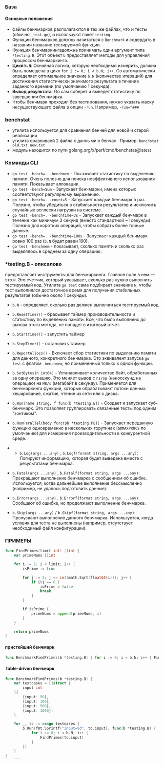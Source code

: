 ### База

#### Основные положения
- файлы бенчмарков располагаются в тех же файлах, что и тесты (обычно `_test.go`), и используют пакет `testing`.
- Функции бенчмарков должны начитаться с `Benchmark` и содердать в названии название тестируемой функции.
- Функция бенчмаркингадолжна принимать один аргумент типа `*testing.B`. Этот объект `b` предоставляет методы для управления процессом бенчмаркинга.
- **Цикл `b.N`**: Основная логика, которую необходимо измерить, должна быть помещена в цикл `for i := 0; i < b.N; i++`. Go автоматически определяет оптимальное значение `b.N` (количество итераций) для достижения статистически значимого результата в течение заданного времени (по умолчанию 1 секунда).
- **Вывод результата**: Go сам соберет и выведет статистику по завершении бенчмарка.
- Чтобы бенчмарк проходил без тестирования, нужно указать маску несуществующего файла в опции `-run`. Например, `-run=^###`

###  benchstat
- утилита используется для сравнения бенчей для новой и старой реализации
- утилита сравниваей 2 файла с данными о бенчах . Пример: `benchstat old.txt new.txt`
- модуль находится по пути golang.org/x/perf/cmd/benchstat@latest


### Команды CLI
- `go test -bench=. -benchmem` - Показывает статистику по выделению памяти. Очень полезно для поиска неэффективного использования памяти. Показывает аллокации.
- `go test -bench=Sum` - Запускает бенчмарки, имена которых соответствуют регулярному выражению. 
- `go test -bench=. -count=5` - Запускает каждый бенчмарк 5 раз. Полезно, чтобы убедиться в стабильности результатов и исключить случайные всплески нагрузки на системе.
- `go test -bench=. -benchtime=3s` - Запускает каждый бенчмарк в течение как минимум 3 секунд (вместо стандартной ~1 секунды). Полезно для коротких операций, чтобы собрать более точные данные.
- `go test -bench=. -benchtime=100x` - Запускает каждый бенчмарк ровно 100 раз (`b.N` будет равен 100).
- `go test -benchmem` - показывает, сколько памяти и сколько раз выделялось в среднем за одну операцию.

### \*testing.B - описалово
предоставляет инструменты для бенчмаркинга. Главное поле в нем — это `N`. Это счетчик, который указывает, сколько раз нужно выполнить тестируемый код. Утилита `go test` сама подбирает значение `N`, чтобы тест выполнялся достаточное время для получения стабильных результатов (обычно около 1 секунды).

- `b.N` - определяет, сколько раз должен выполниться тестируемый код
- `b.ResetTimer()` - брасывает таймер производительности и статистику по выделению памяти. Все, что было выполнено _до_ вызова этого метода, не попадет в итоговый отчет.
- `b.StartTimer()` - запустить таймер
- `b.StopTimer()` - остановить таймер
- `b.ReportAllocs()` - Включает сбор статистики по выделению памяти для данного, конкретного бенчмарка. Это эквивалент запуска `go test` с флагом `-benchmem`, но примененный только к одной функции.
- `b.SetBytes(n int64)` - Устанавливает количество байт, обработанных за одну операцию. Это меняет вывод с `ns/op` (наносекунд на операцию) на `MB/s` (мегабайт в секунду).  Применяется для бенчмаркинга функций, которые обрабатывают потоки данных: хеширование, сжатие, чтение из сети или с диска.
- `b.Run(name string, f func(b *testing.B))` - Создает и запускает суб-бенчмарк. Это позволяет группировать связанные тесты под одним "зонтиком".
- `b.RunParallel(body func(pb *testing.PB))` -  Запускает переданную функцию одновременно в нескольких горутинах (`GOMAXPROCS` по умолчанию) для измерения производительности в конкурентной среде.
- - `b.Log(args ...any)` , `b.Logf(format string, args ...any)`: Логируют информацию, которая будет выведена вместе с результатами бенчмарка.
    
- `b.Fatal(args ...any)` , `b.Fatalf(format string, args ...any)`: Прекращают выполнение бенчмарка с сообщением об ошибке. Используется, когда дальнейшее выполнение бессмысленно (например, не удалось подготовить данные).
    
- `b.Error(args ...any)` , `b.Errorf(format string, args ...any)`: Сообщают об ошибке, но продолжают выполнение бенчмарка.
    
- `b.Skip(args ...any)` / `b.Skipf(format string, args ...any)`: Пропускают выполнение данного бенчмарка. Используется, когда условия для теста не выполнены (например, отсутствует необходимый файл конфигурации).


### ПРИМЕРЫ

```go 
func FindPrimes(limit int) []int {
	var primeNums []int

	for i := 2; i < limit; i++ {
		isPrime := true

		for j := 2; j <= int(math.Sqrt(float64(i))); j++ {
			if i%j == 0 {
				isPrime = false
				break
			}
		}

		if isPrime {
			primeNums = append(primeNums, i)
		}
	}

	return primeNums
}
```


#### пристейший бенчмарк
```go
func BenchmarkFindPrimes(b *testing.B) { for i := 0; i < b.N; i++ { FindPrimes(100) } }
```



####  table-driven бенчмарк
```go
func BenchmarkFindPrimes(b *testing.B) {
	var testcases = []struct {
		input int
	}{
		{input: 50},
		{input: 100},
		{input: 500},
		{input: 1000},
	}

	for _, tc := range testcases {
		b.Run(fmt.Sprintf("input=%d", tc.input), func(b *testing.B) {
			for i := 0; i < b.N; i++ {
				FindPrimes(tc.input)
			}
		})
	}
}
	```